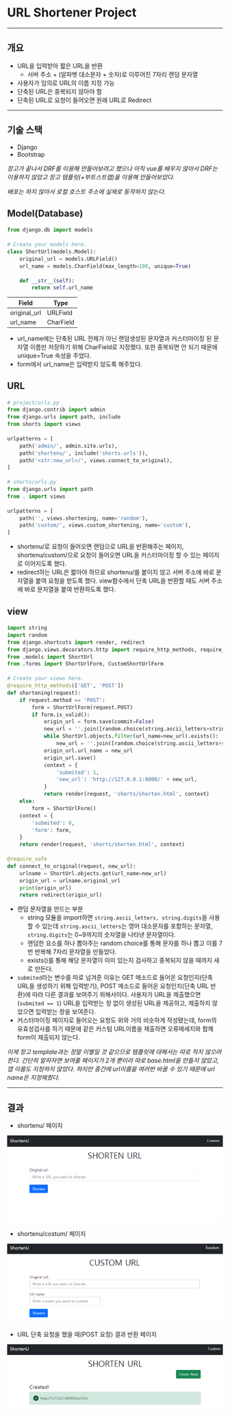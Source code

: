 # URL Shortener Project

---

## 개요

- URL을 입력받아 짧은 URL을 반환
  - 서버 주소 + (알파벳 대소문자 + 숫자)로 이루어진 7자리 랜덤 문자열
- 사용자가 임의로 URL의 이름 지정 가능
- 단축된 URL은 중복되지 않아야 함
- 단축된 URL로 요청이 들어오면 원래 URL로 Redirect

---

## 기술 스택

- Django
- Bootstrap

*장고가 끝나서 DRF를 이용해 만들어보려고 했으나 아직 vue를 배우지 않아서  DRF는 이용하지 않았고 장고 템플릿(+부트스트랩)을 이용해 만들어보았다.*

*배포는 하지 않아서 로컬 호스트 주소에 실제로 동작하지 않는다.* 



## Model(Database)

```python
from django.db import models

# Create your models here.
class ShortUrl(models.Model):
    original_url = models.URLField()
    url_name = models.CharField(max_length=100, unique=True)

    def __str__(self):
        return self.url_name
```

| Field        | Type      |
| ------------ | --------- |
| original_url | URLField  |
| url_name     | CharField |

- url_name에는 단축된 URL 전체가 아닌 랜덤생성된 문자열과 커스터마이징 된 문자열 이름만 저장하기 위해 CharField로 지정했다. 또한 중복되면 안 되기 때문에 unique=True 속성을 주었다.
- form에서 url_name은 입력받지 않도록 해주었다.



## URL

```python
# project/urls.py
from django.contrib import admin
from django.urls import path, include
from shorts import views

urlpatterns = [
    path('admin/', admin.site.urls),
    path('shortenu/', include('shorts.urls')),
    path('<str:new_url>/', views.connect_to_original),
]

# shorts/urls.py
from django.urls import path
from . import views

urlpatterns = [
    path('', views.shortening, name='random'),
    path('custom/', views.custom_shortening, name='custom'),
]
```

- shortenu/로 요청이 들어오면 랜덤으로 URL을 반환해주는 페이지, shortenu/custom/으로 요청이 들어오면 URL을 커스터마이징 할 수 있는 페이지로 이어지도록 했다.
- redirect하는 URL은 짧아야 하므로 shortenu/를 붙이지 않고 서버 주소에 바로 문자열을 붙여 요청을 받도록 했다. view함수에서 단축 URL을 반환할 때도 서버 주소에 바로 문자열을 붙여 반환하도록 했다.



## view

```python
import string
import random
from django.shortcuts import render, redirect
from django.views.decorators.http import require_http_methods, require_safe
from .models import ShortUrl
from .forms import ShortUrlForm, CustomShortUrlForm

# Create your views here.
@require_http_methods(['GET', 'POST'])
def shortening(request):
    if request.method == 'POST':
        form = ShortUrlForm(request.POST)
        if form.is_valid():
            origin_url = form.save(commit=False)
            new_url = ''.join([random.choice(string.ascii_letters+string.digits) for _ in range(7)])
            while ShortUrl.objects.filter(url_name=new_url).exists():
                new_url = ''.join([random.choice(string.ascii_letters+string.digits) for _ in range(7)])
            origin_url.url_name = new_url
            origin_url.save()
            context = {
                'submited': 1,
                'new_url': 'http://127.0.0.1:8000/' + new_url,
            }
            return render(request, 'shorts/shorten.html', context)
    else:
        form = ShortUrlForm()
    context = {
        'submited': 0,
        'form': form,
    }
    return render(request, 'shorts/shorten.html', context)

@require_safe
def connect_to_original(request, new_url):
    urlname = ShortUrl.objects.get(url_name=new_url)
    origin_url = urlname.original_url
    print(origin_url)
    return redirect(origin_url)
```

- 랜덤 문자열을 만드는 부분
  - string 모듈을 import하면 `string.ascii_letters, string.digits`을 사용할 수 있는데 `string.ascii_letters`는 영어 대소문자를 포함하는 문자열,  `string.digits`는 0~9까지의 숫자열을 나타낸 문자열이다.
  - 랜덤한 요소를 하나 뽑아주는 random.choice를 통해 문자를 하나 뽑고 이를 7번 반복해 7자리 문자열을 만들었다.
  - exists()를 통해 해당 문자열이 이미 있는지 검사하고 중복되지 않을 때까지 새로 만든다.
- `submited`라는 변수를 따로 넘겨준 이유는 GET 메소드로 들어온 요청인지(단축 URL을 생성하기 위해 입력받기), POST 메소드로 들어온 요청인지(단축 URL 반환)에 따라 다른 결과를 보여주기 위해서이다. 사용자가 URL을 제출했으면(`submited == 1`) URL을 입력받는 창 없이 생성된 URL을 제공하고, 제출하지 않았으면 입력받는 창을 보여준다.
- 커스터마이징 페이지로 들어오는 요청도 위와 거의 비슷하게 작성됐는데, form의 유효성검사를 하기 때문에 같은 커스텀 URL이름을 제출하면 오류메세지와 함께 form이 제출되지 않는다.

*이제 장고 template과는 정말 이별일 것 같으므로 템플릿에 대해서는 따로 적지 않으려 한다. 간단히 말하자면 보여줄 페이지가 2개 뿐이라 따로 base.html을 만들지 않았고, 앱 이름도 지정하지 않았다. 하지만 중간에 url이름을 여러번 바꿀 수 있기 때문에 url name은 지정해줬다.*

---

## 결과 

- shortenu/ 페이지

![image-20220426225200968](README.assets/image-20220426225200968.png)

- shortenu/costum/ 페이지

![image-20220426225211219](README.assets/image-20220426225211219.png)

- URL 단축 요청을 했을 때(POST 요청) 결과 반환 페이지

![image-20220426225313117](README.assets/image-20220426225313117.png)
